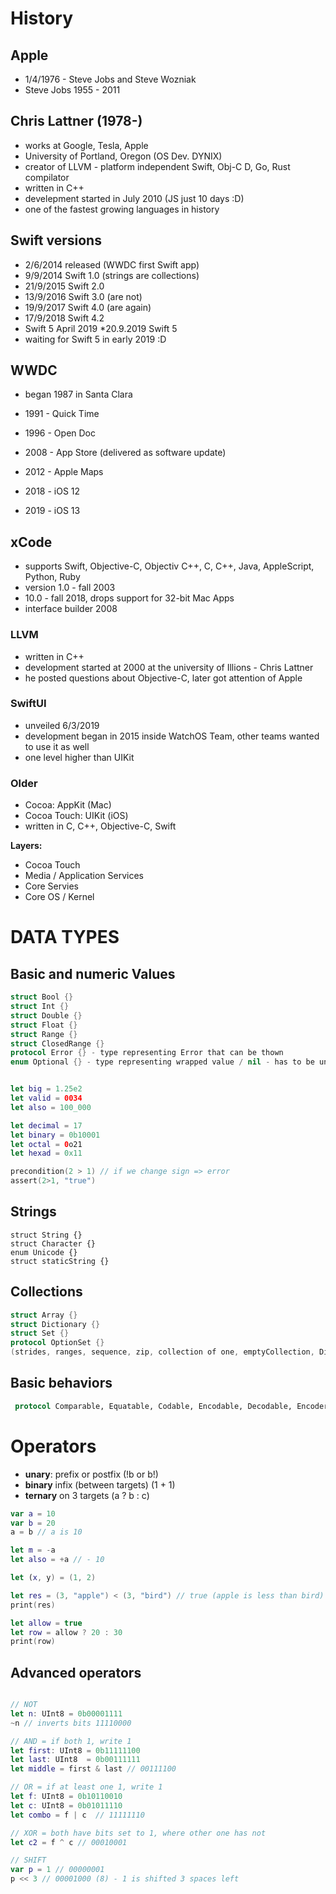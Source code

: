 # History

## Apple
* 1/4/1976 - Steve Jobs and Steve Wozniak
* Steve Jobs 1955 - 2011


## Chris Lattner (1978-)
* works at Google, Tesla, Apple
* University of Portland, Oregon (OS Dev. DYNIX)
* creator of LLVM - platform independent Swift, Obj-C D, Go, Rust compilator
* written in C++
* develepment started in July 2010 (JS just 10 days :D)
* one of the fastest growing languages in history

## Swift versions
* 2/6/2014 released (WWDC first Swift app)
* 9/9/2014 Swift 1.0 (strings are collections)
* 21/9/2015 Swift 2.0
* 13/9/2016 Swift 3.0 (are not)
* 19/9/2017 Swift 4.0 (are again)
* 17/9/2018 Swift 4.2
* Swift 5 April 2019
*20.9.2019 Swift 5
* waiting for Swift 5 in early 2019 :D



## WWDC
* began 1987 in Santa Clara

* 1991 - Quick Time
* 1996 - Open Doc
* 2008 - App Store (delivered as software update)
* 2012 - Apple Maps
* 2018 - iOS 12
* 2019 - iOS 13


## xCode

* supports Swift, Objective-C, Objectiv C++,  C, C++, Java, AppleScript, Python, Ruby
* version 1.0 - fall 2003
* 10.0 - fall 2018, drops support for 32-bit Mac Apps
* interface builder 2008

### LLVM
* written in C++
* development started at 2000 at the university of Illions - Chris Lattner
* he posted questions about Objective-C, later got attention of Apple

### SwiftUI
* unveiled 6/3/2019
* development began in 2015 inside WatchOS Team, other teams wanted to use it as well
* one level higher than UIKit

### Older
* Cocoa: AppKit (Mac)
* Cocoa Touch: UIKit (iOS)
* written in C, C++, Objective-C, Swift

**Layers:**
* Cocoa Touch
* Media / Application Services
* Core Servies
* Core OS / Kernel


# DATA TYPES

## Basic and numeric Values
```swift
struct Bool {}
struct Int {}
struct Double {}
struct Float {}
struct Range {}
struct ClosedRange {}
protocol Error {} - type representing Error that can be thown
enum Optional {} - type representing wrapped value / nil - has to be unwrapped
```

```swift

let big = 1.25e2
let valid = 0034
let also = 100_000

let decimal = 17
let binary = 0b10001
let octal = 0o21
let hexad = 0x11

precondition(2 > 1) // if we change sign => error
assert(2>1, "true")


```

## Strings
```
struct String {}
struct Character {}
enum Unicode {}
struct staticString {}
```

## Collections
```swift
struct Array {}
struct Dictionary {}
struct Set {}
protocol OptionSet {}
(strides, ranges, sequence, zip, collection of one, emptyCollection, DictionaryLiteral
```

## Basic behaviors
```swift
 protocol Comparable, Equatable, Codable, Encodable, Decodable, Encoder, Decoder, Expressable by Array literal
```


# Operators
* **unary**: prefix or postfix (!b or b!)
* **binary** infix (between targets) (1 + 1)
* **ternary** on 3 targets (a ? b : c)

```swift
var a = 10
var b = 20
a = b // a is 10

let m = -a
let also = +a // - 10

let (x, y) = (1, 2)

let res = (3, "apple") < (3, "bird") // true (apple is less than bird)
print(res)

let allow = true
let row = allow ? 20 : 30
print(row)
```


## Advanced operators
```swift

// NOT
let n: UInt8 = 0b00001111
~n // inverts bits 11110000

// AND = if both 1, write 1
let first: UInt8 = 0b11111100
let last: UInt8  = 0b00111111
let middle = first & last // 00111100

// OR = if at least one 1, write 1
let f: UInt8 = 0b10110010
let c: UInt8 = 0b01011110
let combo = f | c  // 11111110

// XOR = both have bits set to 1, where other one has not
let c2 = f ^ c // 00010001

// SHIFT
var p = 1 // 00000001
p << 3 // 00001000 (8) - 1 is shifted 3 spaces left
```
